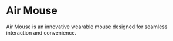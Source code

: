 # Air Mouse

Air Mouse is an innovative wearable mouse designed for seamless interaction and convenience.